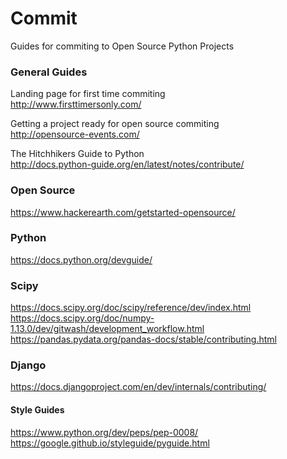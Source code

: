 # Commit
Guides for commiting to Open Source Python Projects  

### General Guides  

Landing page for first time commiting  
http://www.firsttimersonly.com/

Getting a project ready for open source commiting  
http://opensource-events.com/

The Hitchhikers Guide to Python  
http://docs.python-guide.org/en/latest/notes/contribute/  

### Open Source 
https://www.hackerearth.com/getstarted-opensource/  

### Python  
https://docs.python.org/devguide/  

### Scipy
https://docs.scipy.org/doc/scipy/reference/dev/index.html  
https://docs.scipy.org/doc/numpy-1.13.0/dev/gitwash/development_workflow.html
https://pandas.pydata.org/pandas-docs/stable/contributing.html

### Django  
https://docs.djangoproject.com/en/dev/internals/contributing/  

#### Style Guides  
https://www.python.org/dev/peps/pep-0008/  
https://google.github.io/styleguide/pyguide.html  


